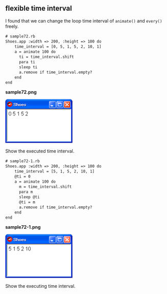 flexible time interval
----------------------

I found that we can change the loop time interval of `animate()` and `every()` freely.

	# sample72.rb
	Shoes.app :width => 200, :height => 100 do
	    time_interval = [0, 5, 1, 5, 2, 10, 1]
	    a = animate 100 do
	      ti = time_interval.shift
	      para ti
	      sleep ti
	      a.remove if time_interval.empty?
	    end
	end


**sample72.png**

![sample72.png](http://github.com/ashbb/shoes_tutorial_html/raw/master/images/sample72.png)


Show the executed time interval.


	# sample72-1.rb
	Shoes.app :width => 200, :height => 100 do
	    time_interval = [5, 1, 5, 2, 10, 1]
	    @ti = 0
	    a = animate 100 do
	      m = time_interval.shift
	      para m
	      sleep @ti
	      @ti = m
	      a.remove if time_interval.empty?
	    end
	end


**sample72-1.png**

![sample72-1.png](http://github.com/ashbb/shoes_tutorial_html/raw/master/images/sample72-1.png)


Show the executing time interval.

